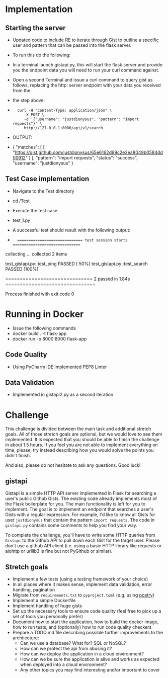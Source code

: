 # Implementation

## Starting the server

* Updated code to include RE to iterate through Gist to outline a specific user and pattern that can be passed into the flask server.

* To run this do the following:
*   In a terminal launch gistapi.py, this will start the flask server and provide you the endpoint data you will need to run your curl command against.
*   Open a second Terminal and issue a curl command to query gist as follows, replacing the http: server endpoint with your data you received from the
*   the step above:                    
*       curl -H "Content-Type: application/json" \
           -X POST \
           -d '{"username": "justdionysus", "pattern": "import requests"}' \
           http://127.0.0.1:8000/api/v1/search

*    OUTPUT:
*    {
  "matches": [
    [
      "https://gist.github.com/justdionysus/65e6162d99c2e2ea8049b0584dd00912"
    ]
  ],
  "pattern": "import requests",
  "status": "success",
  "username": "justdionysus"
}

## Test Case implementation

* Navigate to the Test directory 
*   cd /Test
* Execute the test case
*   test_1.py

* A successful test should result with the following output:
*       ============================= test session starts ==============================
collecting ... collected 2 items

test_gistapi.py::test_ping PASSED                                        [ 50%]
test_gistapi.py::test_search PASSED                                      [100%]

============================== 2 passed in 1.84s ===============================

Process finished with exit code 0

# Running in Docker
* Issue the following commands 
*   docker build . -t flask-app
*   docker run -p 8000:8000 flask-app

## Code Quality 
* Using PyCharm IDE implemented PEP8 Linter

## Data Validation 
* Implemented in gistapi2.py as a second iteration 

# Challenge

This challenge is divided between the main task and additional stretch goals. All of those stretch goals are optional, but we would love to see them implemented. It is expected that you should be able to finish the challenge in about 1.5 hours. If you feel you are not able to implement everything on time, please, try instead describing how you would solve the points you didn't finish.

And also, please do not hesitate to ask any questions. Good luck!

## gistapi

Gistapi is a simple HTTP API server implemented in Flask for searching a user's public Github Gists.
The existing code already implements most of the Flask boilerplate for you.
The main functionality is left for you to implement.
The goal is to implement an endpoint that searches a user's Gists with a regular expression.
For example, I'd like to know all Gists for user `justdionysus` that contain the pattern `import requests`.
The code in `gistapi.py` contains some comments to help you find your way.

To complete the challenge, you'll have to write some HTTP queries from `Gistapi` to the Github API to pull down each Gist for the target user.
Please don't use a github API client (i.e. using a basic HTTP library like requests or aiohttp or urllib3 is fine but not PyGithub or similar).


## Stretch goals

* Implement a few tests (using a testing framework of your choice)
* In all places where it makes sense, implement data validation, error handling, pagination
* Migrate from `requirements.txt` to `pyproject.toml` (e.g. using [poetry](https://python-poetry.org/))
* Implement a simple Dockerfile
* Implement handling of huge gists
* Set up the necessary tools to ensure code quality (feel free to pick up a set of tools you personally prefer)
* Document how to start the application, how to build the docker image, how to run tests, and (optionally) how to run code quality checkers
* Prepare a TODO.md file describing possible further improvements to the archtiecture:
    - Can we use a database? What for? SQL or NoSQL?
    - How can we protect the api from abusing it?
    - How can we deploy the application in a cloud environment?
    - How can we be sure the application is alive and works as expected when deployed into a cloud environment?
    - Any other topics you may find interesting and/or important to cover
